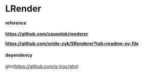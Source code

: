 # LRender



#### reference

 **https://github.com/zauonlok/renderer** 

 **https://github.com/smile-zyk/SRenderer?tab=readme-ov-file** 


#### dependency

glm(https://github.com/g-truc/glm)



